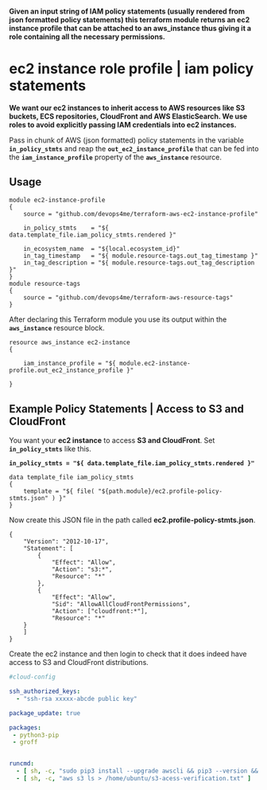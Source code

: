 
#### Given an input string of IAM policy statements (usually rendered from json formatted policy statements) this terraform module returns an ec2 instance profile that can be attached to an aws_instance thus giving it a role containing all the necessary permissions.


# ec2 instance role profile | iam policy statements

**We want our ec2 instances to inherit access to AWS resources like S3 buckets, ECS repositories, CloudFront and AWS ElasticSearch. We use roles to avoid explicitly passing IAM credentials into ec2 instances.**

Pass in chunk of AWS (json formatted) policy statements in the variable **`in_policy_stmts`** and reap the **`out_ec2_instance_profile`** that can be fed into the **`iam_instance_profile`** property of the **`aws_instance`** resource.

## Usage

``` hcl
module ec2-instance-profile
{
    source = "github.com/devops4me/terraform-aws-ec2-instance-profile"

    in_policy_stmts    = "${ data.template_file.iam_policy_stmts.rendered }"

    in_ecosystem_name  = "${local.ecosystem_id}"
    in_tag_timestamp   = "${ module.resource-tags.out_tag_timestamp }"
    in_tag_description = "${ module.resource-tags.out_tag_description }"
}
module resource-tags
{
    source = "github.com/devops4me/terraform-aws-resource-tags"
}
```

After declaring this Terraform module you use its output within the **`aws_instance`** resource block.

``` hcl
resource aws_instance ec2-instance
{

    iam_instance_profile = "${ module.ec2-instance-profile.out_ec2_instance_profile }"

}
```

## Example Policy Statements | Access to S3 and CloudFront

You want your **ec2 instance** to access **S3 and CloudFront**. Set **`in_policy_stmts`** like this.

**`in_policy_stmts = "${ data.template_file.iam_policy_stmts.rendered }"`**

```
data template_file iam_policy_stmts
{
    template = "${ file( "${path.module}/ec2.profile-policy-stmts.json" ) }"
}
```

Now create this JSON file in the path called **ec2.profile-policy-stmts.json**.

```
{
    "Version": "2012-10-17",
    "Statement": [
        {
            "Effect": "Allow",
            "Action": "s3:*",
            "Resource": "*"
        },
        {
            "Effect": "Allow",
            "Sid": "AllowAllCloudFrontPermissions",
            "Action": ["cloudfront:*"],
            "Resource": "*"
	}
    ]
}
```

Create the ec2 instance and then login to check that it does indeed have access to S3 and CloudFront distributions.


```yaml
#cloud-config

ssh_authorized_keys:
  - "ssh-rsa xxxxx-abcde public key"

package_update: true

packages:
 - python3-pip
 - groff


runcmd:
  - [ sh, -c, "sudo pip3 install --upgrade awscli && pip3 --version && aws --version" ]
  - [ sh, -c, "aws s3 ls > /home/ubuntu/s3-acess-verification.txt" ]
```
